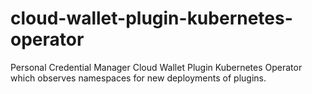 # cloud-wallet-plugin-kubernetes-operator
Personal Credential Manager Cloud Wallet Plugin Kubernetes Operator which observes namespaces for new deployments of plugins.
